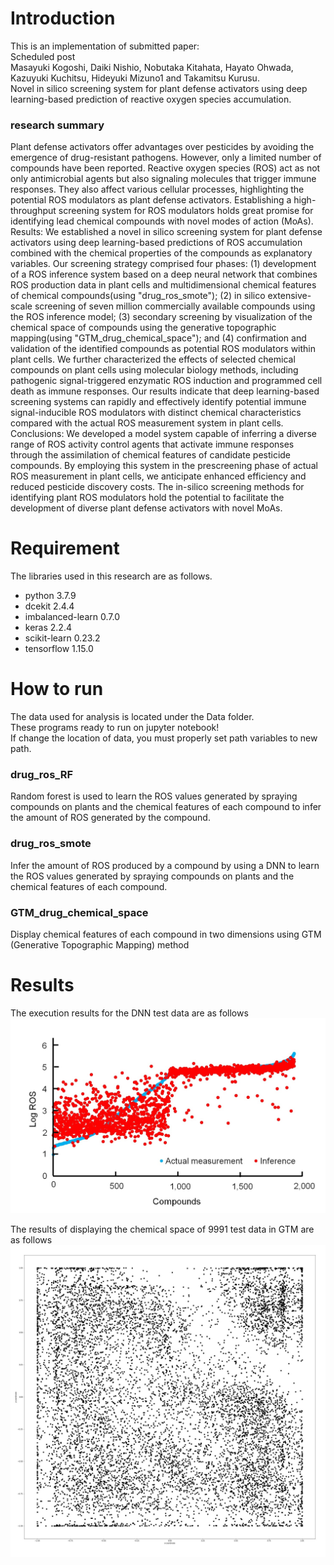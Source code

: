 # Introduction

This is an implementation of submitted paper:  
Scheduled post  
Masayuki Kogoshi, Daiki Nishio, Nobutaka Kitahata, Hayato Ohwada, Kazuyuki Kuchitsu, Hideyuki Mizuno1 and Takamitsu Kurusu.  
Novel in silico screening system for plant defense activators using deep learning-based prediction of reactive oxygen species accumulation.  

### research summary
Plant defense activators offer advantages over pesticides by avoiding the emergence of drug-resistant pathogens. However, only a limited number of compounds have been reported. Reactive oxygen species (ROS) act as not only antimicrobial agents but also signaling molecules that trigger immune responses. They also affect various cellular processes, highlighting the potential ROS modulators as plant defense activators. Establishing a high-throughput screening system for ROS modulators holds great promise for identifying lead chemical compounds with novel modes of action (MoAs).
Results: We established a novel in silico screening system for plant defense activators using deep learning-based predictions of ROS accumulation combined with the chemical properties of the compounds as explanatory variables. Our screening strategy comprised four phases: (1) development of a ROS inference system based on a deep neural network that combines ROS production data in plant cells and multidimensional chemical features of chemical compounds(using "drug_ros_smote"); (2) in silico extensive-scale screening of seven million commercially available compounds using the ROS inference model; (3) secondary screening by visualization of the chemical space of compounds using the generative topographic mapping(using "GTM_drug_chemical_space"); and (4) confirmation and validation of the identified compounds as potential ROS modulators within plant cells. We further characterized the effects of selected chemical compounds on plant cells using molecular biology methods, including pathogenic signal-triggered enzymatic ROS induction and programmed cell death as immune responses. Our results indicate that deep learning-based screening systems can rapidly and effectively identify potential immune signal-inducible ROS modulators with distinct chemical characteristics compared with the actual ROS measurement system in plant cells.
Conclusions: We developed a model system capable of inferring a diverse range of ROS activity control agents that activate immune responses through the assimilation of chemical features of candidate pesticide compounds. By employing this system in the prescreening phase of actual ROS measurement in plant cells, we anticipate enhanced efficiency and reduced pesticide discovery costs. The in-silico screening methods for identifying plant ROS modulators hold the potential to facilitate the development of diverse plant defense activators with novel MoAs.


# Requirement
The libraries used in this research are as follows.   
* python 3.7.9
* dcekit 2.4.4
* imbalanced-learn 0.7.0
* keras 2.2.4
* scikit-learn 0.23.2
* tensorflow 1.15.0

# How to run
The data used for analysis is located under the Data folder.  
These programs ready to run on jupyter notebook!  
If change the location of data, you must properly set path variables to new path.  

### drug_ros_RF  
Random forest is used to learn the ROS values generated by spraying compounds on plants and the chemical features of each compound to infer the amount of ROS generated by the compound.

### drug_ros_smote  
Infer the amount of ROS produced by a compound by using a DNN to learn the ROS values generated by spraying compounds on plants and the chemical features of each compound.

### GTM_drug_chemical_space  
Display chemical features of each compound in two dimensions using GTM (Generative Topographic Mapping) method

# Results
The execution results for the DNN test data are as follows  
<img src="https://github.com/ma1206ko/in_silico_screening/blob/main/img/DNN.jpg" width="800" />


The results of displaying the chemical space of 9991 test data in GTM are as follows  
<img src="https://github.com/ma1206ko/in_silico_screening/blob/main/img/GTM_chemical_space.jpg" width="800" />
